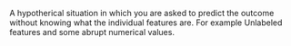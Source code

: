 A hypotherical situation in which you are asked to predict the outcome without knowing what the individual features are.
For example Unlabeled features and some abrupt numerical values.
